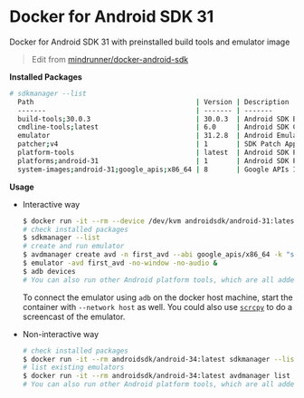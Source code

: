 # Docker for Android SDK 31

Docker for Android SDK 31 with preinstalled build tools and emulator image

> Edit from [mindrunner/docker-android-sdk](https://github.com/mindrunner/docker-android-sdk)

**Installed Packages**
```bash
# sdkmanager --list
  Path                                        | Version | Description                                | Location                                   
  -------                                     | ------- | -------                                    | -------                                    
  build-tools;30.0.3                          | 30.0.3  | Android SDK Build-Tools 34                 | build-tools/30.0.3                         
  cmdline-tools;latest                        | 6.0     | Android SDK Command-line Tools (latest)    | cmdline-tools/latest                       
  emulator                                    | 31.2.8  | Android Emulator                           | emulator                                   
  patcher;v4                                  | 1       | SDK Patch Applier v4                       | patcher/v4                                 
  platform-tools                              | latest  | Android SDK Platform-Tools                 | platform-tools                             
  platforms;android-31                        | 1       | Android SDK Platform 34                    | platforms/android-34                       
  system-images;android-31;google_apis;x86_64 | 8       | Google APIs Intel x86 Atom_64 System Image | system-images/android-34/google_apis/x86_64
```

**Usage**

- Interactive way
  ```bash
  $ docker run -it --rm --device /dev/kvm androidsdk/android-31:latest bash
  # check installed packages
  $ sdkmanager --list
  # create and run emulator
  $ avdmanager create avd -n first_avd --abi google_apis/x86_64 -k "system-images;android-34;google_apis;x86_64"
  $ emulator -avd first_avd -no-window -no-audio &
  $ adb devices
  # You can also run other Android platform tools, which are all added to the PATH environment variable
  ```

  To connect the emulator using `adb` on the docker host machine, start the container with `--network host` as well.
  You could also use [`scrcpy`](https://github.com/Genymobile/scrcpy) to do a screencast of the emulator.

- Non-interactive way
  ```bash
  # check installed packages
  $ docker run -it --rm androidsdk/android-34:latest sdkmanager --list
  # list existing emulators
  $ docker run -it --rm androidsdk/android-34:latest avdmanager list avd
  # You can also run other Android platform tools, which are all added to the PATH environment variable
  ```